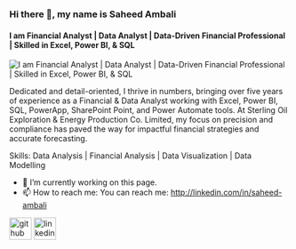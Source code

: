 ### Hi there 👋, my name is Saheed Ambali
#### I am Financial Analyst | Data Analyst | Data-Driven Financial Professional | Skilled in Excel, Power BI, & SQL
![I am Financial Analyst | Data Analyst | Data-Driven Financial Professional | Skilled in Excel, Power BI, & SQL](https://media.licdn.com/dms/image/v2/D4D16AQHp4aPPByuzrg/profile-displaybackgroundimage-shrink_350_1400/profile-displaybackgroundimage-shrink_350_1400/0/1730147272908?e=1736985600&v=beta&t=alp1B10zwzcJV5EB-OYJu07ka4O401fa4wR24UyeY4A)

Dedicated and detail-oriented, I thrive in numbers, bringing over five years of experience as a Financial & Data Analyst working with Excel, Power BI, SQL, PowerApp, SharePoint Point, and Power Automate tools. At Sterling Oil Exploration & Energy Production Co. Limited, my focus on precision and compliance has paved the way for impactful financial strategies and accurate forecasting. 

Skills: Data Analysis | Financial Analysis | Data Visualization | Data Modelling

- 🔭 I’m currently working on this page. 
- 📫 How to reach me: You can reach me: http://linkedin.com/in/saheed-ambali 


[<img src='https://cdn.jsdelivr.net/npm/simple-icons@3.0.1/icons/github.svg' alt='github' height='40'>](https://github.com/funsho04)  [<img src='https://cdn.jsdelivr.net/npm/simple-icons@3.0.1/icons/linkedin.svg' alt='linkedin' height='40'>](https://www.linkedin.com/in/https://linkedin.com/in/saheed-ambali/)  















